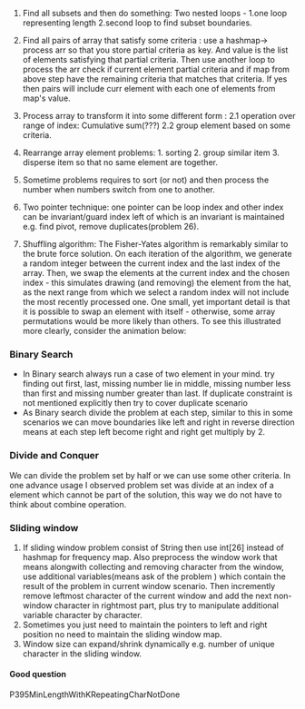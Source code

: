1. Find all subsets and then do something: Two nested loops - 1.one loop representing length 2.second loop to find subset boundaries.  

2. Find all pairs of array that satisfy some criteria : use a hashmap-> process arr so that you store partial criteria as key. And value is the list of elements satisfying that partial criteria. Then use another loop to process the arr check if current element partial criteria and if map from above step have the remaining criteria that matches that criteria. If yes then pairs will include curr element with each one of elements from map's value. 

3. Process array to transform it into some different form : 
 2.1 operation over range of index: Cumulative sum(???)
 2.2 group element based on some criteria.
 
4. Rearrange array element problems: 1. sorting 2. group similar item 3. disperse item so that no same element are together. 

5. Sometime problems requires to sort (or not) and then process the number when numbers switch from one to another.
6. Two pointer technique: one pointer can be loop index and other index can be invariant/guard index left of which is an invariant is maintained e.g. find pivot, remove duplicates(problem 26).
7. Shuffling algorithm: The Fisher-Yates algorithm is remarkably similar to the brute force solution. On each iteration of the algorithm, we generate a random integer between the current index and the last index of the array. Then, we swap the elements at the current index and the chosen index - this simulates drawing (and removing) the element from the hat, as the next range from which we select a random index will not include the most recently processed one. One small, yet important detail is that it is possible to swap an element with itself - otherwise, some array permutations would be more likely than others. To see this illustrated more clearly, consider the animation below:

### Binary Search
- In Binary search always run a case of two element in your mind. try finding out first, last, missing number lie in middle, missing number less than first and missing number greater than last. If duplicate constraint is not mentioned explicitly then try to cover duplicate scenario 
- As Binary search divide the problem at each step, similar to this in some scenarios we can move boundaries like left and right in reverse direction means at each step left become right and right get multiply by 2. 

### Divide and Conquer
We can divide the problem set by half or we can use some other criteria. In one advance usage I observed problem set was divide at an index of a element which cannot be part of the solution, this way we do not have to think about combine operation.

### Sliding window
1. If sliding window problem consist of String then use int[26] instead of hashmap for frequency map. Also preprocess the window work that means alongwith collecting and removing character from the window, use additional variables(means ask of the problem ) which contain the result of the problem in current window scenario. Then incremently remove leftmost character of the current window and add the next non-window character in rightmost part, plus try to manipulate additional variable character by character. 
2. Sometimes you just need to maintain the pointers to left and right position no need to maintain the sliding window map. 
3. Window size can expand/shrink dynamically e.g. number of unique character in the sliding window.

#### Good question
P395MinLengthWithKRepeatingCharNotDone